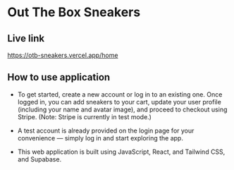 # Out The Box Sneakers

## Live link

https://otb-sneakers.vercel.app/home

## How to use application

- To get started, create a new account or log in to an existing one. Once logged in, you can add sneakers to your cart, update your user profile (including your name and avatar image), and proceed to checkout using Stripe. (Note: Stripe is currently in test mode.)

- A test account is already provided on the login page for your convenience — simply log in and start exploring the app.

- This web application is built using JavaScript, React, and Tailwind CSS, and Supabase.
